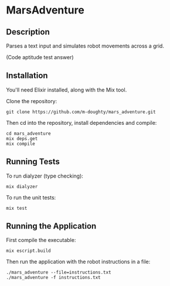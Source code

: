 # MarsAdventure

## Description

Parses a text input and simulates robot movements across a grid.

(Code aptitude test answer)

## Installation

You'll need Elixir installed, along with the Mix tool.

Clone the repository:

```
git clone https://github.com/m-doughty/mars_adventure.git
```

Then cd into the repository, install dependencies and compile:

```
cd mars_adventure
mix deps.get
mix compile
```

## Running Tests

To run dialyzer (type checking):

```
mix dialyzer
```

To run the unit tests:

```
mix test
```

## Running the Application

First compile the executable:

```
mix escript.build
```

Then run the application with the robot instructions in a file:

```
./mars_adventure --file=instructions.txt
./mars_adventure -f instructions.txt
```